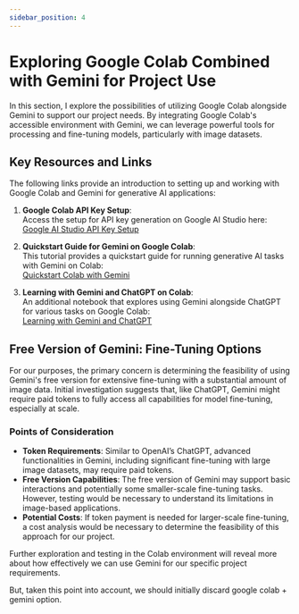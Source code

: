 ```yaml
---
sidebar_position: 4
---
```


# Exploring Google Colab Combined with Gemini for Project Use

In this section, I explore the possibilities of utilizing Google Colab alongside Gemini to support our project needs. By integrating Google Colab's accessible environment with Gemini, we can leverage powerful tools for processing and fine-tuning models, particularly with image datasets.

## Key Resources and Links

The following links provide an introduction to setting up and working with Google Colab and Gemini for generative AI applications:

1. **Google Colab API Key Setup**:  
   Access the setup for API key generation on Google AI Studio here:  
   [Google AI Studio API Key Setup](https://aistudio.google.com/app/apikey)

2. **Quickstart Guide for Gemini on Google Colab**:  
   This tutorial provides a quickstart guide for running generative AI tasks with Gemini on Colab:  
   [Quickstart Colab with Gemini](https://colab.research.google.com/github/google/generative-ai-docs/blob/main/site/en/tutorials/quickstart_colab.ipynb?utm_medium=link&utm_campaign=gemini)

3. **Learning with Gemini and ChatGPT on Colab**:  
   An additional notebook that explores using Gemini alongside ChatGPT for various tasks on Google Colab:  
   [Learning with Gemini and ChatGPT](https://colab.research.google.com/github/googlecolab/colabtools/blob/main/notebooks/Learning_with_Gemini_and_ChatGPT.ipynb?utm_medium=link&utm_campaign=gemini)

## Free Version of Gemini: Fine-Tuning Options

For our purposes, the primary concern is determining the feasibility of using Gemini's free version for extensive fine-tuning with a substantial amount of image data. Initial investigation suggests that, like ChatGPT, Gemini might require paid tokens to fully access all capabilities for model fine-tuning, especially at scale.

### Points of Consideration

- **Token Requirements**: Similar to OpenAI’s ChatGPT, advanced functionalities in Gemini, including significant fine-tuning with large image datasets, may require paid tokens.
- **Free Version Capabilities**: The free version of Gemini may support basic interactions and potentially some smaller-scale fine-tuning tasks. However, testing would be necessary to understand its limitations in image-based applications.
- **Potential Costs**: If token payment is needed for larger-scale fine-tuning, a cost analysis would be necessary to determine the feasibility of this approach for our project.

Further exploration and testing in the Colab environment will reveal more about how effectively we can use Gemini for our specific project requirements.

But, taken this point into account, we should initially discard google colab + gemini option.
